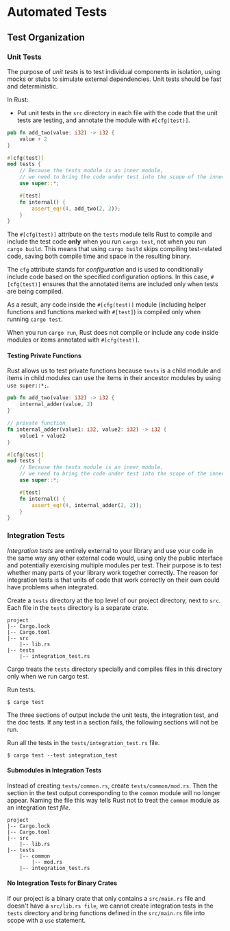 # Automated Tests

## Test Organization

### Unit Tests

The purpose of *unit tests* is to test individual components in isolation, 
using mocks or stubs to simulate external dependencies.
Unit tests should be fast and deterministic.

In Rust: 

- Put unit tests in the `src` directory in each file with the code 
that the unit tests are testing, and annotate the module with `#[cfg(test)]`.

```rust
pub fn add_two(value: i32) -> i32 {
    value + 2
}

#[cfg(test)]
mod tests {
    // Because the tests module is an inner module,
    // we need to bring the code under test into the scope of the inner module.
    use super::*;

    #[test]
    fn internal() {
        assert_eq!(4, add_two(2, 2));
    }
}
```

The `#[cfg(test)]` attribute on the `tests` module tells Rust to compile 
and include the test code **only** when you run `cargo test`, not when you run `cargo build`. 
This means that using `cargo build` skips compiling test-related code, 
saving both compile time and space in the resulting binary.

The `cfg` attribute stands for *configuration* and is used 
to conditionally include code based on the specified configuration options. 
In this case, `#[cfg(test)]` ensures that the annotated items are included only when tests are being compiled.

As a result, any code inside the `#[cfg(test)]` module 
(including helper functions and functions marked with `#[test]`) 
is compiled only when running `cargo test`.

When you run `cargo run`, Rust does not compile 
or include any code inside modules or items annotated with `#[cfg(test)]`.

#### Testing Private Functions

Rust allows us to test private functions because `tests` is a child module 
and items in child modules can use the items in their ancestor modules by using `use super::*;`.

```rust
pub fn add_two(value: i32) -> i32 {
    internal_adder(value, 2)
}

// private function
fn internal_adder(value1: i32, value2: i32) -> i32 {
    value1 + value2
}

#[cfg(test)]
mod tests {
    // Because the tests module is an inner module,
    // we need to bring the code under test into the scope of the inner module.
    use super::*;

    #[test]
    fn internal() {
        assert_eq!(4, internal_adder(2, 2));
    }
}
```

### Integration Tests

*Integration tests* are entirely external to your library 
and use your code in the same way any other external code would, 
using only the public interface and potentially exercising multiple modules per test.
Their purpose is to test whether many parts of your library work together correctly.
The reason for integration tests is that units of code 
that work correctly on their own could have problems when integrated.

Create a `tests` directory at the top level of our project directory, next to `src`.
Each file in the `tests` directory is a separate crate.
```
project
|-- Cargo.lock
|-- Cargo.toml
|-- src
    |-- lib.rs
|-- tests
    |-- integration_test.rs
```
Cargo treats the `tests` directory specially 
and compiles files in this directory only when we run cargo test.

Run tests.
```
$ cargo test
```
The three sections of output include the unit tests, the integration test, and the doc tests.
If any test in a section fails, the following sections will not be run.

Run all the tests in the `tests/integration_test.rs` file.
```
$ cargo test --test integration_test
```

#### Submodules in Integration Tests

Instead of creating `tests/common.rs`, create `tests/common/mod.rs`.
Then the section in the test output corresponding to the `common` module will no longer appear.
Naming the file this way tells Rust not to treat the `common` module as an integration test *file*.
```
project
|-- Cargo.lock
|-- Cargo.toml
|-- src
    |-- lib.rs
|-- tests
    |-- common
        |-- mod.rs
    |-- integration_test.rs
```

#### No Integration Tests for Binary Crates

If our project is a binary crate that only contains a `src/main.rs` file and doesn't have a `src/lib.rs file`, 
we cannot create integration tests in the `tests` directory 
and bring functions defined in the `src/main.rs` file into scope with a `use` statement.
